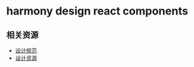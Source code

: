# harmony design react components

## 相关资源

- [设计规范](https://pixso.cn/community/file/zoDbWPVHGRrMnX8gLL7Zcg)
- [设计资源](https://developer.huawei.com/consumer/cn/design/resource/)
